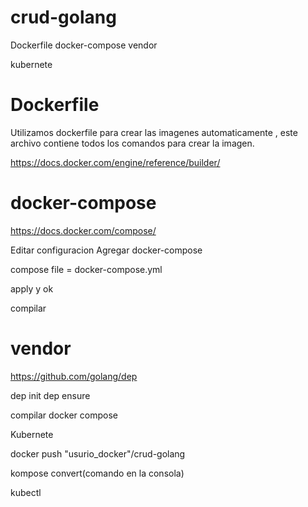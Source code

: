 # crud-golang
Dockerfile
docker-compose
vendor

kubernete


# Dockerfile
Utilizamos dockerfile para crear las imagenes automaticamente , este archivo contiene todos los comandos para crear la imagen.

https://docs.docker.com/engine/reference/builder/

# docker-compose

https://docs.docker.com/compose/

Editar configuracion 
Agregar docker-compose

compose file = docker-compose.yml

apply y ok


compilar

# vendor
https://github.com/golang/dep

dep init 
dep ensure


compilar docker compose

Kubernete

docker push "usurio_docker"/crud-golang


kompose convert(comando en la consola)

kubectl

